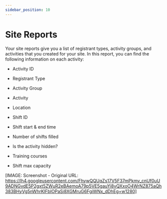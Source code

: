 ```yaml
---
sidebar_position: 10
---
```




# Site Reports

Your site reports give you a list of registrant types, activity groups, and activities that you created for your site. In this report, you can find the following information on each activity:

* Activity ID

* Registrant Type

* Activity Group

* Activity

* Location

* Shift ID

* Shift start & end time

* Number of shifts filled

* Is the activity hidden?

* Training courses

* Shift max capacity

[IMAGE: Screenshot - Original URL: https://lh4.googleusercontent.com/FhywQQUqZs17V5F37mPkmy_cnUf0uU9ADNGvdE5P2gxt5ZWuR2eBAemoA79p5VE5gauYi8vQXxoO4WrNZ875aQh383BHyVg5nWhrKlFbIOPaSi8XGMruG6FgiWNx_dDhEg=w1280]
